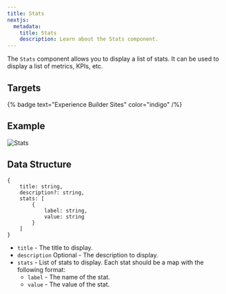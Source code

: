 ```yaml
---
title: Stats
nextjs:
  metadata:
    title: Stats
    description: Learn about the Stats component.
---
```


The `Stats` component allows you to display a list of stats. It can be used
to display a list of metrics, KPIs, etc.

## Targets

{% badge text="Experience Builder Sites" color="indigo" /%}

## Example

![Stats](./../../assets/components/stats/stats.png)

## Data Structure

```
{
    title: string,
    description?: string,
    stats: [
        {
            label: string,
            value: string
        }
    ]
}
```

- `title` - The title to display.
- `description` Optional - The description to display.
- `stats` - List of stats to display. Each stat should be a map with the following format:
    - `label` - The name of the stat.
    - `value` - The value of the stat.

